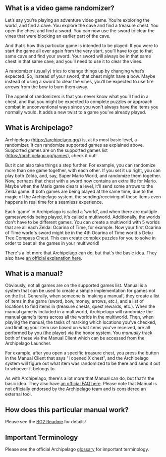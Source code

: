 ## What is a video game randomizer?
Let’s say you’re playing an adventure video game. You’re exploring the world, and find a cave. You explore the cave and find a treasure chest. You open the chest and find a sword. You can now use the sword to clear the vines that were blocking an earlier part of the cave.

And that’s how this particular game is intended to be played. If you were to start the game all over again from the very start, you’ll have to go to that same cave and find your sword. Your sword will always be in that same chest in that same cave, and you’ll need to use it to clear the vines.

A randomizer (usually) tries to change things up by changing what’s expected. So, instead of your sword, that chest might have a bow. Maybe instead of using a sword to clear the vines, you’ll be expected to use fire arrows from the bow to burn them away.

The appeal of randomizers is that you never know what you’ll find in a chest, and that you might be expected to complete puzzles or approach combat in unconventional ways since you won't always have the items you normally would. It adds a new twist to a game you’ve already played. 
 
## What is Archipelago?
Archipelago (https://archipelago.gg/) is, at its most basic level, a randomizer. It can randomize supported games as explained above. Supported games are on the supported games list (https://archipelago.gg/games), check it out!

But it can also take things a step further. For example, you can randomize more than one game together, with each other. If you set it up right, you can play both Zelda, and, say, Super Mario World, and randomize them together. Now, perhaps that chest with a sword now contains an extra life for Mario. Maybe when the Mario game clears a level, it'll send some arrows to the Zelda game. If both games are being played at the same time, due to the magic of the Archipelago system, the sending/receiving of these items even happens in real time for a seamless experience. 

Each 'game' in Archipelago is called a 'world', and when there are multiple games/worlds being played, it's called a multiworld. Additionally, the worlds don't have to be different games. You can create a multiworld with 5 worlds that are all each Zelda: Ocarina of Time, for example. Now your first Ocarina of Time world's sword might be in the 4th Ocarina of Time world's Deku Tree Compass Chest. This can create complex puzzles for you to solve in order to beat all the games in your multiworld!

There's a lot more that Archipelago can do, but that's the basic idea. They also have [an official explanation here](https://archipelago.gg/faq/en/).

## What is a manual?
Obviously, not all games are on the supported games list. Manual is a system that can be used to create a simple implementation for games not on the list. Generally, when someone is 'making a manual', they create a list of items in the game (sword, bow, money, arrows, etc.), and a list of locations to find items in (treasure chests, quest rewards, etc.). When the manual game is included in a multiworld, Archipelago will randomize the manual game's items across all the worlds in the multiworld. Then, when playing the manual, the tasks of marking which locations you've checked, and limiting your item use based on what items you've received, are all performed by you (the player) via the honor system. You <i>manually</i> track both of these via the Manual Client which can be accessed from the Archipelago Launcher. 

For example, after you open a specific treasure chest, you press the button in the Manual Client that says "I opened X chest", and the Archipelago system will figure out what item was randomized to be there and send it out to whoever it belongs to.

As with Archipelago, there's a lot more that Manual can do, but that's the basic idea. They also have [an official FAQ here](https://github.com/ManualForArchipelago/Manual/blob/main/docs/faq/general.md). Please note that Manual is not officially endorsed by the Archipelago team and is considered an external tool.

## How does this particular manual work?

Please see the [BG2 Readme](BG2_readme.md) for details!

## Important Terminology

Please see the official Archipelago [glossary](https://archipelago.gg/glossary/en/) for important terminology.

